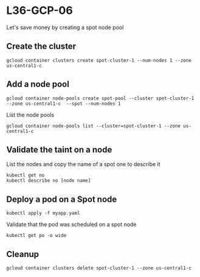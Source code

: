# L36-GCP-06

Let's save money by creating a spot node pool

## Create the cluster

    gcloud container clusters create spot-cluster-1 --num-nodes 1 --zone us-central1-c 

## Add a node pool

    gcloud container node-pools create spot-pool --cluster spot-cluster-1 --zone us-central1-c  --spot --num-nodes 1

List the node pools

    gcloud container node-pools list --cluster=spot-cluster-1 --zone us-central1-c

## Validate the taint on a node

List the nodes and copy the name of a spot one to describe it

    kubectl get no
    kubectl describe no [node name]

## Deploy a pod on a Spot node

    kubectl apply -f myapp.yaml

Validate that the pod was scheduled on a spot node

    kubectl get po -o wide

## Cleanup

    gcloud container clusters delete spot-cluster-1 --zone us-central1-c
